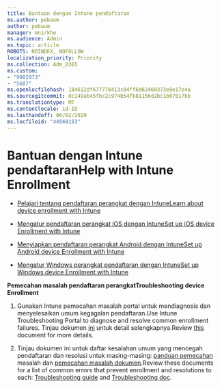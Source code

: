 ```yaml
---
title: Bantuan dengan Intune pendaftaran
ms.author: pebaum
author: pebaum
manager: mnirkhe
ms.audience: Admin
ms.topic: article
ROBOTS: NOINDEX, NOFOLLOW
localization_priority: Priority
ms.collection: Adm_O365
ms.custom:
- "9002973"
- "5687"
ms.openlocfilehash: 184612df677770413c04ff6d62468373e8e17e4a
ms.sourcegitcommit: dc149ab45fbc2c974b54fb81156d2bc1b07017bb
ms.translationtype: MT
ms.contentlocale: id-ID
ms.lasthandoff: 06/02/2020
ms.locfileid: "44569153"
---
```

# <a name="help-with-intune-enrollment"></a><span data-ttu-id="ee076-102">Bantuan dengan Intune pendaftaran</span><span class="sxs-lookup"><span data-stu-id="ee076-102">Help with Intune Enrollment</span></span>


- [<span data-ttu-id="ee076-103">Pelajari tentang pendaftaran perangkat dengan Intune</span><span class="sxs-lookup"><span data-stu-id="ee076-103">Learn about device enrollment with Intune</span></span>](https://docs.microsoft.com/intune/device-enrollment)

- [<span data-ttu-id="ee076-104">Mengatur pendaftaran perangkat iOS dengan Intune</span><span class="sxs-lookup"><span data-stu-id="ee076-104">Set up iOS device Enrollment with Intune</span></span>](https://docs.microsoft.com/intune/ios-enroll)

- [<span data-ttu-id="ee076-105">Menyiapkan pendaftaran perangkat Android dengan Intune</span><span class="sxs-lookup"><span data-stu-id="ee076-105">Set up Android device Enrollment with Intune</span></span>](https://docs.microsoft.com/intune/android-enroll)

- [<span data-ttu-id="ee076-106">Mengatur Windows perangkat pendaftaran dengan Intune</span><span class="sxs-lookup"><span data-stu-id="ee076-106">Set up Windows device Enrollment with Intune</span></span>](https://docs.microsoft.com/intune/windows-enroll)

<span data-ttu-id="ee076-107">**Pemecahan masalah pendaftaran perangkat**</span><span class="sxs-lookup"><span data-stu-id="ee076-107">**Troubleshooting device Enrollment**</span></span>

1. <span data-ttu-id="ee076-108">Gunakan Intune pemecahan masalah portal untuk mendiagnosis dan menyelesaikan umum kegagalan pendaftaran.</span><span class="sxs-lookup"><span data-stu-id="ee076-108">Use Intune Troubleshooting Portal to diagnose and resolve common enrollment failures.</span></span> <span data-ttu-id="ee076-109">Tinjau dokumen [ini](https://docs.microsoft.com/intune/help-desk-operators) untuk detail selengkapnya.</span><span class="sxs-lookup"><span data-stu-id="ee076-109">Review [this](https://docs.microsoft.com/intune/help-desk-operators) document for more details.</span></span>

2. <span data-ttu-id="ee076-110">Tinjau dokumen ini untuk daftar kesalahan umum yang mencegah pendaftaran dan resolusi untuk masing-masing: [panduan pemecahan](https://support.microsoft.com/help/4469913/troubleshooting-windows-device-enrollment-problems-in-microsoft-intune) masalah dan [pemecahan masalah dokumen](https://docs.microsoft.com/intune/troubleshoot-device-enrollment-in-intune).</span><span class="sxs-lookup"><span data-stu-id="ee076-110">Review these documents for a list of common errors that prevent enrollment and resolutions to each: [Troubleshooting guide](https://support.microsoft.com/help/4469913/troubleshooting-windows-device-enrollment-problems-in-microsoft-intune) and [Troubleshooting doc](https://docs.microsoft.com/intune/troubleshoot-device-enrollment-in-intune).</span></span>